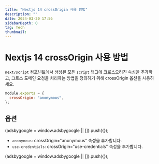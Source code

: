 ```yaml
---
title: "Nextjs 14 crossOrigin 사용 방법"
description: ""
date: 2024-03-20 17:56
sidebarDepth: 0
tag: Tech
thumbnail:
---
```


# Nextjs 14 crossOrigin 사용 방법

`next/script` 컴포넌트에서 생성된 모든 `script` 태그에 크로스오리진 속성을 추가하고, 크로스 도메인 요청을 처리하는 방법을 정의하기 위해 crossOrigin 옵션을 사용하세요.

```js
module.exports = {
  crossOrigin: "anonymous",
};
```

## 옵션

<!-- ui-log 수평형 -->

<ins class="adsbygoogle"
      style="display:block"
      data-ad-client="ca-pub-4877378276818686"
      data-ad-slot="9743150776"
      data-ad-format="auto"
      data-full-width-responsive="true"></ins>
<component is="script">
(adsbygoogle = window.adsbygoogle || []).push({});
</component>

- `anonymous`: crossOrigin="anonymous" 속성을 추가합니다.
- `use-credentials`: crossOrigin="use-credentials" 속성을 추가합니다.

<!-- ui-log 수평형 -->

<ins class="adsbygoogle"
      style="display:block"
      data-ad-client="ca-pub-4877378276818686"
      data-ad-slot="9743150776"
      data-ad-format="auto"
      data-full-width-responsive="true"></ins>
<component is="script">
(adsbygoogle = window.adsbygoogle || []).push({});
</component>
